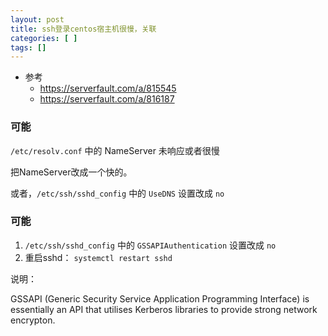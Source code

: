 ```yaml
---
layout: post
title: ssh登录centos宿主机很慢，关联 
categories: [ ]
tags: []
---
```


* 参考
  * <https://serverfault.com/a/815545>
  * <https://serverfault.com/a/816187>



### 可能

`/etc/resolv.conf` 中的 NameServer 未响应或者很慢

把NameServer改成一个快的。

或者，`/etc/ssh/sshd_config` 中的 `UseDNS` 设置改成 `no`


### 可能

1. `/etc/ssh/sshd_config` 中的 `GSSAPIAuthentication` 设置改成 `no`
2. 重启sshd： `systemctl restart sshd`

说明：

GSSAPI (Generic Security Service Application Programming Interface) is essentially an API that utilises Kerberos libraries to provide strong network encrypton.

















